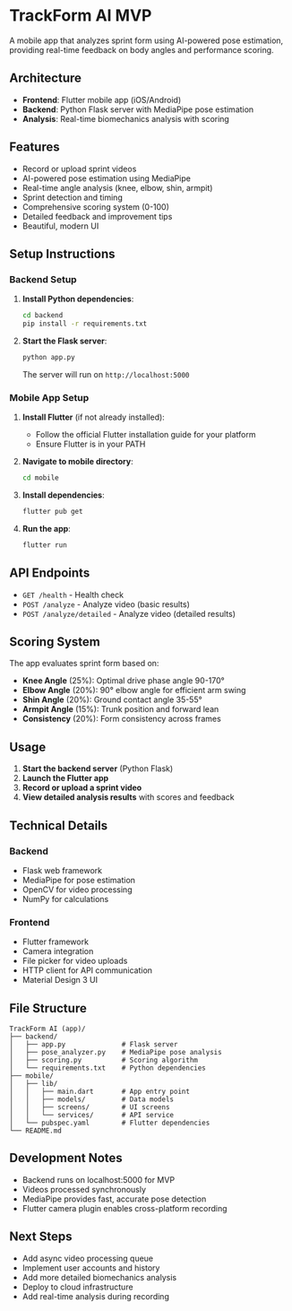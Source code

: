 # TrackForm AI MVP

A mobile app that analyzes sprint form using AI-powered pose estimation, providing real-time feedback on body angles and performance scoring.

## Architecture

- **Frontend**: Flutter mobile app (iOS/Android)
- **Backend**: Python Flask server with MediaPipe pose estimation
- **Analysis**: Real-time biomechanics analysis with scoring

## Features

- Record or upload sprint videos
- AI-powered pose estimation using MediaPipe
- Real-time angle analysis (knee, elbow, shin, armpit)
- Sprint detection and timing
- Comprehensive scoring system (0-100)
- Detailed feedback and improvement tips
- Beautiful, modern UI

## Setup Instructions

### Backend Setup

1. **Install Python dependencies**:
   ```bash
   cd backend
   pip install -r requirements.txt
   ```

2. **Start the Flask server**:
   ```bash
   python app.py
   ```
   The server will run on `http://localhost:5000`

### Mobile App Setup

1. **Install Flutter** (if not already installed):
   - Follow the official Flutter installation guide for your platform
   - Ensure Flutter is in your PATH

2. **Navigate to mobile directory**:
   ```bash
   cd mobile
   ```

3. **Install dependencies**:
   ```bash
   flutter pub get
   ```

4. **Run the app**:
   ```bash
   flutter run
   ```

## API Endpoints

- `GET /health` - Health check
- `POST /analyze` - Analyze video (basic results)
- `POST /analyze/detailed` - Analyze video (detailed results)

## Scoring System

The app evaluates sprint form based on:

- **Knee Angle** (25%): Optimal drive phase angle 90-170°
- **Elbow Angle** (20%): 90° elbow angle for efficient arm swing
- **Shin Angle** (20%): Ground contact angle 35-55°
- **Armpit Angle** (15%): Trunk position and forward lean
- **Consistency** (20%): Form consistency across frames

## Usage

1. **Start the backend server** (Python Flask)
2. **Launch the Flutter app**
3. **Record or upload a sprint video**
4. **View detailed analysis results** with scores and feedback

## Technical Details

### Backend
- Flask web framework
- MediaPipe for pose estimation
- OpenCV for video processing
- NumPy for calculations

### Frontend
- Flutter framework
- Camera integration
- File picker for video uploads
- HTTP client for API communication
- Material Design 3 UI

## File Structure

```
TrackForm AI (app)/
├── backend/
│   ├── app.py              # Flask server
│   ├── pose_analyzer.py    # MediaPipe pose analysis
│   ├── scoring.py          # Scoring algorithm
│   └── requirements.txt    # Python dependencies
├── mobile/
│   ├── lib/
│   │   ├── main.dart       # App entry point
│   │   ├── models/         # Data models
│   │   ├── screens/        # UI screens
│   │   └── services/       # API service
│   └── pubspec.yaml        # Flutter dependencies
└── README.md
```

## Development Notes

- Backend runs on localhost:5000 for MVP
- Videos processed synchronously
- MediaPipe provides fast, accurate pose detection
- Flutter camera plugin enables cross-platform recording

## Next Steps

- Add async video processing queue
- Implement user accounts and history
- Add more detailed biomechanics analysis
- Deploy to cloud infrastructure
- Add real-time analysis during recording
